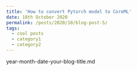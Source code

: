 ```yaml
---
title: 'How to convert Pytorch model to CoreML'
date: 18th October 2020
permalink: /posts/2020/10/blog-post-5/
tags:
  - cool posts
  - category1
  - category2
---
```


year-month-date-your-blog-title.md
